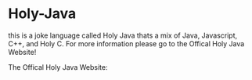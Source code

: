 # Holy-Java
this is a joke language called Holy Java thats a mix of Java, Javascript, C++, and Holy C. For more information please go to the Offical Holy Java Website!

The Offical Holy Java Website:
